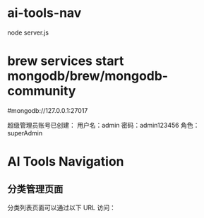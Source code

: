 # ai-tools-nav

node server.js

# brew services start mongodb/brew/mongodb-community
#mongodb://127.0.0.1:27017

超级管理员账号已创建：
用户名：admin
密码：admin123456
角色：superAdmin

# AI Tools Navigation

## 分类管理页面

分类列表页面可以通过以下 URL 访问：